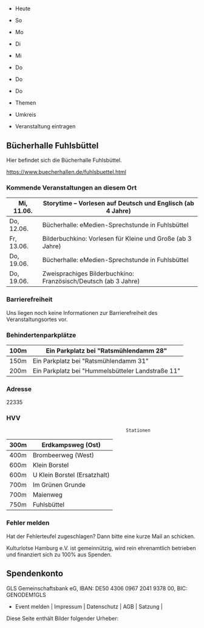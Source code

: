 # 

- Heute
- So
- Mo
- Di
- Mi
- Do
- Do
- Do

- Themen
- Umkreis

- Veranstaltung eintragen

## Bücherhalle Fuhlsbüttel

<!-- image -->

Hier befindet sich die Bücherhalle Fuhlsbüttel.
						


https://www.buecherhallen.de/fuhlsbuettel.html

### Kommende Veranstaltungen an diesem Ort

| Mi, 11.06.   |  Storytime – Vorlesen auf Deutsch und Englisch (ab 4 Jahre)     |
|--------------|-----------------------------------------------------------------|
| Do, 12.06.   | Bücherhalle: eMedien-Sprechstunde in Fuhlsbüttel                |
| Fr, 13.06.   | Bilderbuchkino: Vorlesen für Kleine und Große (ab 3 Jahre)      |
| Do, 19.06.   | Bücherhalle: eMedien-Sprechstunde in Fuhlsbüttel                |
| Do, 19.06.   | Zweisprachiges Bilderbuchkino: Französisch/Deutsch (ab 3 Jahre) |

### Barrierefreiheit

Uns liegen noch keine Informationen zur Barrierefreiheit des Veranstaltungsortes vor.

### Behindertenparkplätze

| 100m    | Ein Parkplatz bei "Ratsmühlendamm  28"             |
|---------|----------------------------------------------------|
| 150m    | Ein Parkplatz bei "Ratsmühlendamm  31"             |
| 200m    | Ein Parkplatz bei "Hummelsbütteler Landstraße  11" |

### Adresse

22335

### HVV
                                                Stationen

| 300m   | Erdkampsweg (Ost)            |
|--------|------------------------------|
| 400m   | Brombeerweg (West)           |
| 600m   | Klein Borstel                |
| 600m   | U Klein Borstel (Ersatzhalt) |
| 700m   | Im Grünen Grunde             |
| 700m   | Maienweg                     |
| 750m   | Fuhlsbüttel                  |

### Fehler melden

Hat der Fehlerteufel zugeschlagen? Dann bitte eine kurze Mail an 
 schicken.

Kulturlotse Hamburg e.V. ist gemeinnützig, wird rein ehrenamtlich betrieben und finanziert sich zu 100% aus Spenden.

## Spendenkonto

GLS Gemeinschaftsbank eG, IBAN: DE50 4306 0967 2041 9378 00, BIC: GENODEM1GLS

- Event melden | Impressum | Datenschutz | AGB | Satzung |

Diese Seite enthält Bilder folgender Urheber:

<!-- image -->